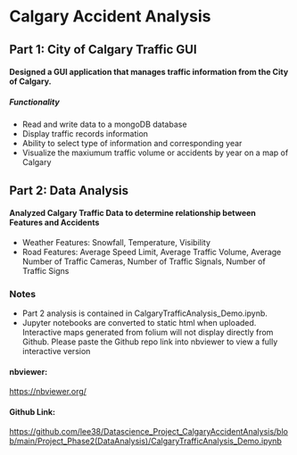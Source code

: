# Calgary Accident Analysis

## Part 1: City of Calgary Traffic GUI
#### Designed a GUI application that manages traffic information from the City of Calgary. 
##### Functionality
- Read and write data to a mongoDB database
- Display traffic records information
- Ability to select type of information and corresponding year
- Visualize the maxiumum traffic volume or accidents by year on a map of Calgary 

## Part 2: Data Analysis 
#### Analyzed Calgary Traffic Data to determine relationship between Features and Accidents
- Weather Features: Snowfall, Temperature, Visibility 
- Road Features: Average Speed Limit, Average Traffic Volume, Average Number of Traffic Cameras, Number of Traffic Signals, Number of Traffic Signs

### Notes
- Part 2 analysis is contained in CalgaryTrafficAnalysis_Demo.ipynb. 
- Jupyter notebooks are converted to static html when uploaded.  Interactive maps generated from folium will not display directly from Github. Please paste the Github repo link into nbviewer to view a fully interactive version

#### nbviewer: 
https://nbviewer.org/

#### Github Link: 
https://github.com/lee38/Datascience_Project_CalgaryAccidentAnalysis/blob/main/Project_Phase2(DataAnalysis)/CalgaryTrafficAnalysis_Demo.ipynb
